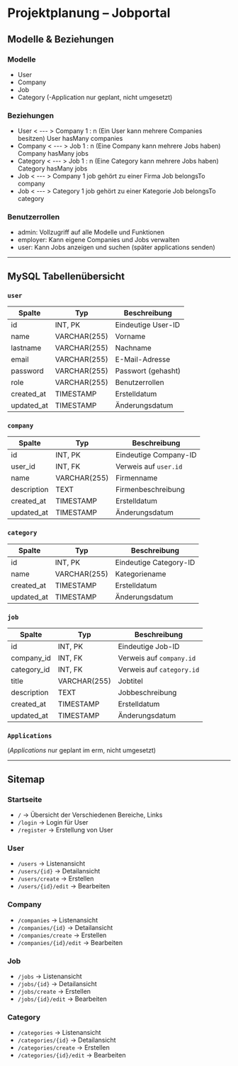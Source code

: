 # Projektplanung – Jobportal

## Modelle & Beziehungen

### Modelle
- User
- Company
- Job
- Category
(-Application nur geplant, nicht umgesetzt)

### Beziehungen
- User < --- > Company      1 : n (Ein User kann mehrere Companies besitzen)    User hasMany companies
- Company < --- > Job       1 : n (Eine Company kann mehrere Jobs haben)        Company hasMany jobs
- Category < --- > Job      1 : n (Eine Category kann mehrere Jobs haben)       Category hasMany jobs            
- Job < --- >  Company      1 job gehört zu einer Firma                         Job belongsTo company
- Job < --- >  Category     1 job gehört zu einer Kategorie                     Job belongsTo category

### Benutzerrollen
- admin: Vollzugriff auf alle Modelle und Funktionen
- employer: Kann eigene Companies und Jobs verwalten  
- user: Kann Jobs anzeigen und suchen (später applications senden)

---

## MySQL Tabellenübersicht

### `user`
| Spalte      | Typ          | Beschreibung                  |
|-------------|--------------|-------------------------------|
| id          | INT, PK      | Eindeutige User-ID            |
| name        | VARCHAR(255) | Vorname                       |
| lastname    | VARCHAR(255) | Nachname                      |
| email       | VARCHAR(255) | E-Mail-Adresse                |
| password    | VARCHAR(255) | Passwort (gehasht)            |
| role        | VARCHAR(255) | Benutzerrollen                |
| created_at  | TIMESTAMP    | Erstelldatum                  |
| updated_at  | TIMESTAMP    | Änderungsdatum                |

### `company`
| Spalte      | Typ          | Beschreibung                  |
|-------------|--------------|-------------------------------|
| id          | INT, PK      | Eindeutige Company-ID         |
| user_id     | INT, FK      | Verweis auf `user.id`         |
| name        | VARCHAR(255) | Firmenname                    |
| description | TEXT         | Firmenbeschreibung            |
| created_at  | TIMESTAMP    | Erstelldatum                  |
| updated_at  | TIMESTAMP    | Änderungsdatum                |

### `category`
| Spalte      | Typ          | Beschreibung                  |
|-------------|--------------|-------------------------------|
| id          | INT, PK      | Eindeutige Category-ID        |
| name        | VARCHAR(255) | Kategoriename                 |
| created_at  | TIMESTAMP    | Erstelldatum                  |
| updated_at  | TIMESTAMP    | Änderungsdatum                |

### `job`
| Spalte      | Typ          | Beschreibung                  |
|-------------|--------------|-------------------------------|
| id          | INT, PK      | Eindeutige Job-ID             |
| company_id  | INT, FK      | Verweis auf `company.id`      |
| category_id | INT, FK      | Verweis auf `category.id`     |
| title       | VARCHAR(255) | Jobtitel                      |
| description | TEXT         | Jobbeschreibung               |
| created_at  | TIMESTAMP    | Erstelldatum                  |
| updated_at  | TIMESTAMP    | Änderungsdatum                |

### `Applications`
(*Applications* nur geplant im erm, nicht umgesetzt)

---

## Sitemap

### Startseite
- `/` → Übersicht der Verschiedenen Bereiche, Links
- `/login` → Login für User
- `/register` → Erstellung von User

### User
- `/users` → Listenansicht
- `/users/{id}` → Detailansicht
- `/users/create` → Erstellen
- `/users/{id}/edit` → Bearbeiten

### Company
- `/companies` → Listenansicht
- `/companies/{id}` → Detailansicht
- `/companies/create` → Erstellen
- `/companies/{id}/edit` → Bearbeiten

### Job
- `/jobs` → Listenansicht
- `/jobs/{id}` → Detailansicht
- `/jobs/create` → Erstellen
- `/jobs/{id}/edit` → Bearbeiten

### Category
- `/categories` → Listenansicht
- `/categories/{id}` → Detailansicht
- `/categories/create` → Erstellen
- `/categories/{id}/edit` → Bearbeiten
